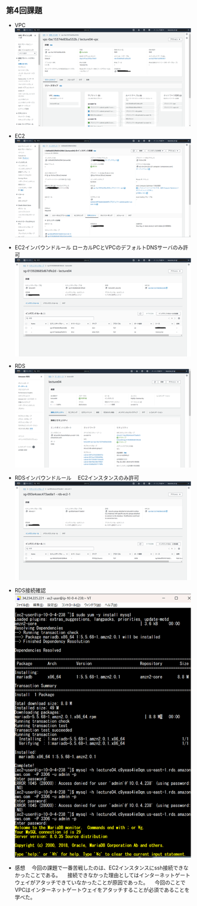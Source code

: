 ## 第4回課題
- VPC
![VPC](/images/VPC.png)

- EC2
![EC2](/images/EC2.png)

- EC2インバウンドルール
  ローカルPCとVPCのデフォルトDNSサーバのみ許可
![EC2 インバウンドルール](/images/EC2_インバウンドルール_修正後_1.png)

- RDS
![RDS](/images/RDS.png)

- RDSインバウンドルール
　EC2インスタンスのみ許可
![RDS インバウンドルール](/images/RDS_インバウンドルール.png)

- RDS接続確認
![RDS 接続確認](/images/RDS_接続確認.png)

- 感想
　今回の課題で一番苦戦したのは、EC2インスタンスにssh接続できなかったことである。
　接続できなかった理由としてはインターネットゲートウェイがアタッチできていなかったことが原因であった。
　今回のことでVPCはインターネットゲートウェイをアタッチすることが必須であることを学べた。
